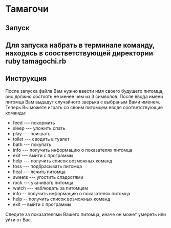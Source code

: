 # Тамагочи

## Запуск

Для запуска набрать в терминале команду, находясь в соостветствующей директории
  ruby tamagochi.rb
  ---

## Инструкция

  После запуска файла Вам нужно ввести имя своего будущего питомца, оно должно состоять не менее чем из 3 символов. После ввода имени питомца Вам выдадут случайного зверька с выбраным Вами именем.  
  Теперь Вы можете играть со своим питомцем вводя соответствующие команды:

  - feed --- покормить
  - sleep --- уложить спать
  - play --- поиграть
  - toilet --- сводить в туалет
  - bath --- покупать
  - info --- получить информацию о показателях питомца
  - exit --- выйти с программы
  - help --- получить список возможных команд
  - toss --- подбрасывать питомца
  - heal --- лечить питомца
  - sweets --- угостить сладостями
  - rock --- укачивать питомца
  - watch --- наблюдать за питомцем
  - info -- получить информацию о показателях питомца
  - help -- получить список возможных команд
  - exit -- выйти с программы

  Следите за показателями Вашего питомца, иначе он может умереть или уйти от Вас.
